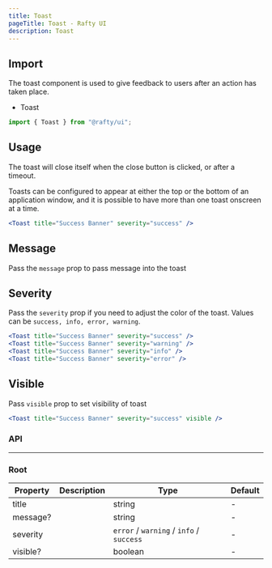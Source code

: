 ```yaml
---
title: Toast
pageTitle: Toast - Rafty UI
description: Toast
---
```


## Import

The toast component is used to give feedback to users after an action has taken place.

- Toast

```jsx
import { Toast } from "@rafty/ui";
```

## Usage

The toast will close itself when the close button is clicked, or after a timeout.

Toasts can be configured to appear at either the top or the bottom of an application window, and it is possible to have more than one toast onscreen at a time.

```jsx
<Toast title="Success Banner" severity="success" />
```

## Message

Pass the `message` prop to pass message into the toast

<Toast title="Success Banner" message="Data uploaded to the server. Fire on!" severity="success" />

## Severity

Pass the `severity` prop if you need to adjust the color of the toast. Values can be `success, info, error, warning`.

```jsx
<Toast title="Success Banner" severity="success" />
<Toast title="Success Banner" severity="warning" />
<Toast title="Success Banner" severity="info" />
<Toast title="Success Banner" severity="error" />
```

## Visible

Pass `visible` prop to set visibility of toast

```jsx
<Toast title="Success Banner" severity="success" visible />
```

### API

---

### Root

| Property | Description | Type                                     | Default |
| -------- | ----------- | ---------------------------------------- | ------- |
| title    |             | string                                   | -       |
| message? |             | string                                   | -       |
| severity |             | `error` / `warning` / `info` / `success` | -       |
| visible? |             | boolean                                  | -       |
